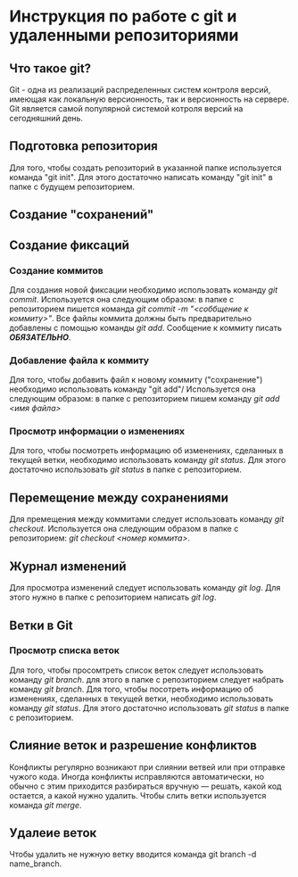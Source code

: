 # Инструкция по работе с git и удаленными репозиториями

## Что такое git?

Git - одна из реализаций распределенных систем контроля версий, имеющая как локальную версионность, так и версионность на сервере. Git является самой популярной системой котроля версий на сегодняшний день. 

## Подготовка репозитория

Для того, чтобы создать репозиторий в указанной папке используется команда "git init". Для этого достаточно написать команду "git init" в папке с будущем репозиторием.
## Создание "сохранений"

## Создание фиксаций

### Создание коммитов

Для создания новой фиксации необходимо использовать команду *git commit*. Используется она следующим образом: в папке с репозиторием пишется команда *git commit -m "<соббщение к коммиту>"*. Все файлы коммита должны быть предварительно добавлены с помощью команды *git add*. Сообщение к коммиту писать ***ОБЯЗАТЕЛЬНО***.

### Добавление файла к коммиту
Для того, чтобы добавить файл к новому коммиту ("сохранение") необходимо использовать команду "git add"/ Используется она следующим образом: в папке с репозиторием пишем команду *git add <имя файла>*  
### Просмотр информации о изменениях

Для того, чтобы посмотреть информацию об изменениях, сделанных в текущей ветки, необходимо использовать команду *git status*. Для этого достаточно использовать *git status* в папке с репозиторием.   

## Перемещение между сохранениями 
Для премещения между коммитами следует использовать команду *git checkout*. Используется она следующим образом в папке с репозиторием: *git checkout <номер коммита>*.
## Журнал изменений
Для просмотра изменений следует использовать команду *git log*. Для этого нужно в папке с репозиторием написать *git log*.
## Ветки в Git
### Просмотр списка веток 
Для того, чтобы просомтреть список веток следует использовать команду *git branch*. для этого в папке с репозиторием следует набрать команду *git branch*.
Для того, чтобы посотреть информацию об изменениях, сделанных в текущей ветки, необходимо использовать команду *git status*. Для этого достаточно использовать *git status* в папке с репозиторием.   
## Слияние веток и разрешение конфликтов
Конфликты регулярно возникают при слиянии ветвей или при отправке чужого кода. Иногда конфликты исправляются автоматически, но обычно с этим приходится разбираться вручную — решать, какой код остается, а какой нужно удалить.
Чтобы слить ветки используется команда *git merge*.
## Удалеие веток
Чтобы удалить не нужную ветку вводится команда git branch -d name_branch.
